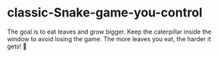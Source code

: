 # classic-Snake-game-you-control
The goal is to eat leaves and grow bigger. Keep the caterpillar inside the window to avoid losing the game. The more leaves you eat, the harder it gets! 🐛 
